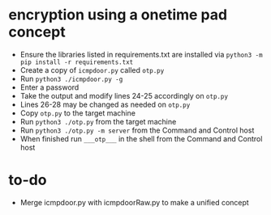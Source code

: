 # encryption using a onetime pad concept
- Ensure the libraries listed in requirements.txt are installed via ```python3 -m pip install -r requirements.txt```
- Create a copy of `icmpdoor.py` called `otp.py`
- Run ```python3 ./icmpdoor.py -g```
- Enter a password
- Take the output and modify lines 24-25 accordingly on ```otp.py```
- Lines 26-28 may be changed as needed on ```otp.py```
- Copy ```otp.py``` to the target machine
- Run ```python3 ./otp.py``` from the target machine
- Run ```python3 ./otp.py -m server``` from the Command and Control host
- When finished run ```___otp___``` in the shell from the Command and Control host

# to-do
- Merge icmpdoor.py with icmpdoorRaw.py to make a unified concept
